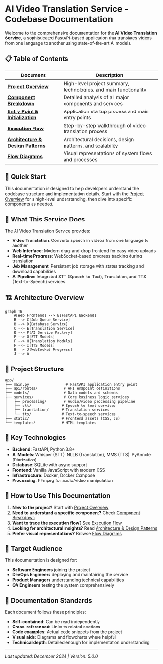 # AI Video Translation Service - Codebase Documentation

Welcome to the comprehensive documentation for the **AI Video Translation Service**, a sophisticated FastAPI-based application that translates videos from one language to another using state-of-the-art AI models.

## 📋 Table of Contents

| Document | Description |
|----------|-------------|
| **[Project Overview](overview.md)** | High-level project summary, technologies, and main functionality |
| **[Component Breakdown](components.md)** | Detailed analysis of all major components and services |
| **[Entry Point & Initialization](entry_point.md)** | Application startup process and main entry points |
| **[Execution Flow](execution_flow.md)** | Step-by-step walkthrough of video translation process |
| **[Architecture & Design Patterns](architecture.md)** | Architectural decisions, design patterns, and scalability |
| **[Flow Diagrams](flow_diagrams.md)** | Visual representations of system flows and processes |

## 🚀 Quick Start

This documentation is designed to help developers understand the codebase structure and implementation details. Start with the [Project Overview](overview.md) for a high-level understanding, then dive into specific components as needed.

## 🎯 What This Service Does

The AI Video Translation Service provides:

- **Video Translation**: Converts speech in videos from one language to another
- **Web Interface**: Modern drag-and-drop frontend for easy video uploads
- **Real-time Progress**: WebSocket-based progress tracking during translation
- **Job Management**: Persistent job storage with status tracking and download capabilities
- **AI Pipeline**: Integrated STT (Speech-to-Text), Translation, and TTS (Text-to-Speech) services

## 🏗️ Architecture Overview

```mermaid
graph TB
    A[Web Frontend] --> B[FastAPI Backend]
    B --> C[Job Queue Service]
    B --> D[Database Service]
    C --> E[Translation Service]
    E --> F[AI Service Factory]
    F --> G[STT Models]
    F --> H[Translation Models]
    F --> I[TTS Models]
    B --> J[WebSocket Progress]
    J --> A
```

## 📁 Project Structure

```
app/
├── main.py                 # FastAPI application entry point
├── api/routes/            # API endpoint definitions
├── models/                # Data models and schemas
├── services/              # Core business logic services
│   ├── processing/        # Audio/video processing pipeline
│   ├── stt/              # Speech-to-text services
│   ├── translation/      # Translation services
│   └── tts/              # Text-to-speech services
├── static/               # Frontend assets (CSS, JS)
└── templates/            # HTML templates
```

## 🔧 Key Technologies

- **Backend**: FastAPI, Python 3.8+
- **AI Models**: Whisper (STT), NLLB (Translation), MMS (TTS), PyAnnote (Diarization)
- **Database**: SQLite with async support
- **Frontend**: Vanilla JavaScript with modern CSS
- **Infrastructure**: Docker, Docker Compose
- **Processing**: FFmpeg for audio/video manipulation

## 📖 How to Use This Documentation

1. **New to the project?** Start with [Project Overview](overview.md)
2. **Need to understand a specific component?** Check [Component Breakdown](components.md)
3. **Want to trace the execution flow?** See [Execution Flow](execution_flow.md)
4. **Looking for architectural insights?** Read [Architecture & Design Patterns](architecture.md)
5. **Prefer visual representations?** Browse [Flow Diagrams](flow_diagrams.md)

## 🎯 Target Audience

This documentation is designed for:
- **Software Engineers** joining the project
- **DevOps Engineers** deploying and maintaining the service
- **Product Managers** understanding technical capabilities
- **QA Engineers** testing the system comprehensively

## 📝 Documentation Standards

Each document follows these principles:
- **Self-contained**: Can be read independently
- **Cross-referenced**: Links to related sections
- **Code examples**: Actual code snippets from the project
- **Visual aids**: Diagrams and flowcharts where helpful
- **Technical depth**: Detailed enough for implementation understanding

---

*Last updated: December 2024 | Version: 5.0.0*
